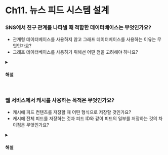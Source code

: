 # Ch11. 뉴스 피드 시스템 설계

### SNS에서 친구 관계를 나타낼 때 적합한 데이터베이스는 무엇인가요?

* 관계형 데이터베이스를 사용하지 않고 그래프 데이터베이스를 사용하는 이유는 무엇인가요?
* 그래프 데이터베이스를 사용하기 위해선 어떤 점을 고려해야 하나요?

<details>
<summary><h4>해설</h4></summary>

> SNS에서 친구 관계를 나타낼 때 적합한 데이터베이스는 무엇인가요?

* 규모에 따라 다르겠지만 친구 관계가 매우 복잡해질 경우 그래프 데이터베이스가 적합합니다.

> 관계형 데이터베이스를 사용하지 않고 그래프 데이터베이스를 사용하는 이유는 무엇인가요?

* 관계형 데이터베이스는 테이블 간의 관계를 몇 단계까지만 표현하는 것이 일반적이므로 매우 깊은 중첩 관계를 표현하고 쿼리하는데 한계가 있습니다. 또, 다대다 관계를 표현하기 위한 중간 테이블, 다수의 조인 등으로
  쿼리가 복잡해지고 비용이 많이 듭니다. 마지막으로 정적인 스키마로 인하여 데이터 모델을 변경하기 어렵습니다.

> 그래프 데이터베이스를 사용하기 위해선 어떤 점을 고려해야 하나요?

* 그래프 데이터베이스가 반드시 필요한 것인지 고려해야합니다. 그래프 데이터베이스를 사용하는 경우 복잡도를 높일 수 있어 주의가 필요합니다. 프로젝트 규모가 작아 관계형 데이터베이스만으로 충분한 경우 그래프
  데이터베이스를 사용할 필요가 없습니다.

</details>


<br>

### 웹 서비스에서 캐시를 사용하는 목적은 무엇인가요?

* 캐시에 피드 컨텐츠를 저장할 때 어떤 형식으로 저장할 것인가요?
* 캐시에 전체 피드를 저장하는 것과 피드 ID와 같이 피드의 일부를 저장하는 것의 차이점은 무엇인가요?

<details>
<summary><h4>해설</h4></summary>

> 웹 서비스에서 캐시를 사용하는 목적은 무엇인가요?

* 웹 서비스의 성능을 향상 시키기 위해 캐시를 사용합니다. 요청에 대한 데이터를 매번 새로 가져오는 것이 아니라 캐시된 데이터를 이용하여 응답 시간을 단축하고 부하를 줄일 수 있습니다.

> 캐시에 피드 컨텐츠를 저장할 때 어떤 형식으로 저장할 것인가요?

* 키-밸류 형식으로 저장할 수 있습니다. 피드 ID를 키로, 피드 컨텐츠를 밸류로 저장할 수 있습니다.

> 캐시에 전체 피드를 저장하는 것과 피드 ID와 같이 피드의 일부를 저장하는 것의 차이점은 무엇인가요?

* 전체 피드를 저장하는 것은 캐시 용량이 많이 필요하지만 클라이언트가 요청하는 데이터를 즉시 제공할 수 있습니다. 반면에 피드 ID와 같이 피드의 일부를 저장하는 것은 캐시 용량이 작아질 수 있지만 클라이언트가
  필요한 데이터를 다시 서버에서 가져와야 합니다.

</details>
